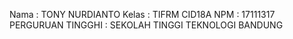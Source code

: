 Nama              : TONY NURDIANTO
Kelas             : TIFRM CID18A
NPM               : 17111317
PERGURUAN TINGGHI : SEKOLAH TINGGI TEKNOLOGI BANDUNG
